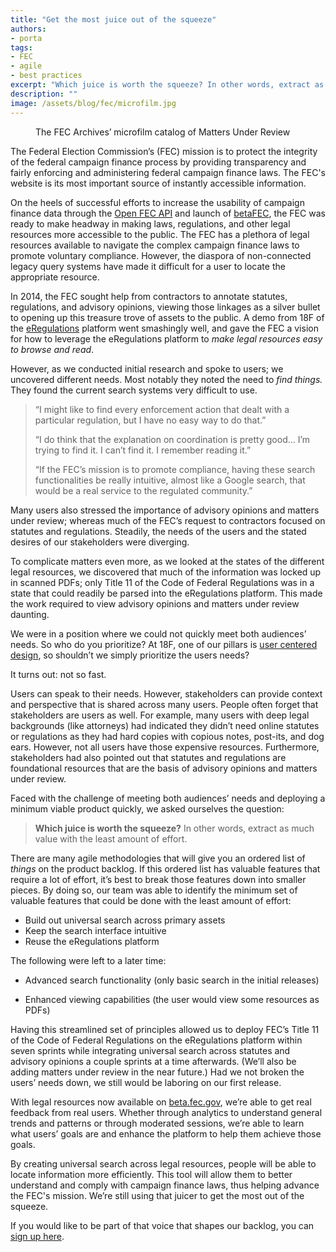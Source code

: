 ```yaml
---
title: "Get the most juice out of the squeeze"
authors:
- porta
tags:
- FEC
- agile
- best practices
excerpt: "Which juice is worth the squeeze? In other words, extract as much value with the least amount of effort."
description: ""
image: /assets/blog/fec/microfilm.jpg
---
```

<figure>
  <img src="{{site.baseurl}}{{page.image}}" alt="">
  <figcaption>The FEC Archives’ microfilm catalog of Matters Under Review</figcaption>
</figure>

The Federal Election Commission’s (FEC) mission is to protect the
integrity of the federal campaign finance process by providing
transparency and fairly enforcing and administering federal campaign
finance laws. The FEC's website is its most important source of
instantly accessible information.

On the heels of successful efforts to increase the usability of campaign
finance data through the [Open FEC
API](https://18f.gsa.gov/2015/07/08/openfec-api/) and launch of
[betaFEC](https://18f.gsa.gov/2015/10/29/welcome-to-betafec/), the FEC
was ready to make headway in making laws, regulations, and other legal
resources more accessible to the public. The FEC has a plethora of legal
resources available to navigate the complex campaign finance laws to
promote voluntary compliance. However, the diaspora of non-connected
legacy query systems have made it difficult for a user to locate the
appropriate resource.

In 2014, the FEC sought help from contractors to annotate statutes,
regulations, and advisory opinions, viewing those linkages as a silver
bullet to opening up this treasure trove of assets to the public. A demo
from 18F of the
[eRegulations](https://18f.gsa.gov/2015/12/09/an-open-source-government-is-a-faster-more-efficient-government/)
platform went smashingly well, and gave the FEC a vision for how to
leverage the eRegulations platform to *make legal resources easy to
browse and read*.

However, as we conducted initial research and spoke to users; we
uncovered different needs. Most notably they noted the need to *find
things.* They found the current search systems very difficult to use.

> “I might like to find every enforcement action that dealt with a
> particular regulation, but I have no easy way to do that.”
>
> “I do think that the explanation on coordination is pretty good… I’m
> trying to find it. I can’t find it. I remember reading it.”
>
> “If the FEC’s mission is to promote compliance, having these search
> functionalities be really intuitive, almost like a Google search, that
> would be a real service to the regulated community.”

Many users also stressed the importance of advisory opinions and matters
under review; whereas much of the FEC’s request to contractors focused
on statutes and regulations. Steadily, the needs of the users and the
stated desires of our stakeholders were diverging.

To complicate matters even more, as we looked at the states of the
different legal resources, we discovered that much of the information
was locked up in scanned PDFs; only Title 11 of the Code of Federal
Regulations was in a state that could readily be parsed into the
eRegulations platform. This made the work required to view advisory
opinions and matters under review daunting.

We were in a position where we could not quickly meet both audiences’
needs. So who do you prioritize? At 18F, one of our pillars is [user
centered design](https://18f.gsa.gov/tags/user-centered-design/), so
shouldn’t we simply prioritize the users needs?

It turns out: not so fast.

Users can speak to their needs. However, stakeholders can provide
context and perspective that is shared across many users. People often
forget that stakeholders are users as well. For example, many users with
deep legal backgrounds (like attorneys) had indicated they didn’t need
online statutes or regulations as they had hard copies with copious
notes, post-its, and dog ears. However, not all users have those
expensive resources. Furthermore, stakeholders had also pointed out that
statutes and regulations are foundational resources that are the basis
of advisory opinions and matters under review.

Faced with the challenge of meeting both audiences’ needs and deploying
a minimum viable product quickly, we asked ourselves the question:

> **Which juice is worth the squeeze?** In other words, extract as much
> value with the least amount of effort.

There are many agile methodologies that will give you an ordered list of
*things* on the product backlog. If this ordered list has valuable
features that require a lot of effort, it’s best to break those features
down into smaller pieces. By doing so, our team was able to identify the
minimum set of valuable features that could be done with the least
amount of effort:

-   Build out universal search across primary assets
-   Keep the search interface intuitive
-   Reuse the eRegulations platform

The following were left to a later time:

-   Advanced search functionality (only basic search in the initial releases)

-   Enhanced viewing capabilities (the user would view some resources as PDFs)

Having this streamlined set of principles allowed us to deploy FEC’s
Title 11 of the Code of Federal Regulations on the eRegulations platform
within seven sprints while integrating universal search across statutes
and advisory opinions a couple sprints at a time afterwards. (We’ll also
be adding matters under review in the near future.) Had we not broken
the users’ needs down, we still would be laboring on our first release.

With legal resources now available on
[beta.fec.gov](https://beta.fec.gov/legal-resources), we’re able to
get real feedback from real users. Whether through analytics to
understand general trends and patterns or through moderated sessions,
we’re able to learn what users’ goals are and enhance the platform to
help them achieve those goals.

By creating universal search across legal resources, people will be able
to locate information more efficiently. This tool will allow them to
better understand and comply with campaign finance laws, thus helping
advance the FEC's mission. We’re still using that juicer to get the most
out of the squeeze.

If you would like to be part of that voice that shapes our backlog, you
can [sign up here](http://ethn.io/70862).
